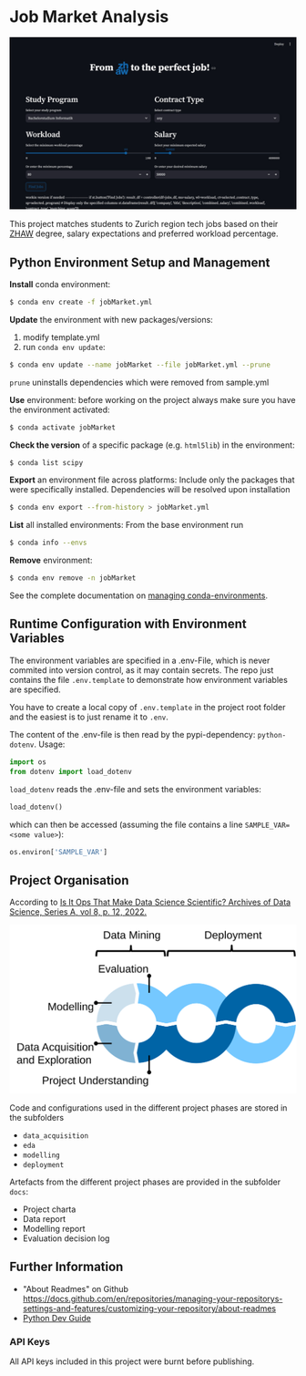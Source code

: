# Job Market Analysis 
![Job Market Analysis Homepage](figs/ZHAWProject.jpeg)
<!--
Change `sample` to the respective project name in
* filename of .yml file
* environment name in .yml-file
* in the commands below

Adapted the `LICENSE` as required.

Provide a brief description of the project here.
-->
This project matches students to Zurich region tech jobs based on their [ZHAW](https://www.zhaw.ch/en/university/) degree, salary expectations and preferred workload percentage.

## Python Environment Setup and Management
**Install** conda environment:
```sh
$ conda env create -f jobMarket.yml
```
**Update** the environment with new packages/versions:
1. modify template.yml
2. run `conda env update`:
```sh
$ conda env update --name jobMarket --file jobMarket.yml --prune
```
`prune` uninstalls dependencies which were removed from sample.yml

**Use** environment:
before working on the project always make sure you have the environment activated:
```sh
$ conda activate jobMarket
```

**Check the version** of a specific package (e.g. `html5lib`) in the environment:
```sh
$ conda list scipy
```

**Export** an environment file across platforms:
Include only the packages that were specifically installed. Dependencies will be resolved upon installation
```sh
$ conda env export --from-history > jobMarket.yml
```

**List** all installed environments:
From the base environment run
```sh
$ conda info --envs
```

**Remove** environment:
```sh
$ conda env remove -n jobMarket
```

See the complete documentation on [managing conda-environments](https://docs.conda.io/projects/conda/en/latest/user-guide/tasks/manage-environments.html).

## Runtime Configuration with Environment Variables
The environment variables are specified in a .env-File, which is never commited into version control, as it may contain secrets. The repo just contains the file `.env.template` to demonstrate how environment variables are specified.

You have to create a local copy of `.env.template` in the project root folder and the easiest is to just rename it to `.env`.

The content of the .env-file is then read by the pypi-dependency: `python-dotenv`. Usage:
```python
import os
from dotenv import load_dotenv
```

`load_dotenv` reads the .env-file and sets the environment variables:

```python
load_dotenv()
```

which can then be accessed (assuming the file contains a line `SAMPLE_VAR=<some value>`):

```python
os.environ['SAMPLE_VAR']
```

## Project Organisation
According to [Is It Ops That Make Data Science Scientific? Archives of Data Science, Series A, vol 8, p. 12, 2022.](https://publikationen.bibliothek.kit.edu/1000150238/152958955)

![The Data Science Process](figs/dsprocess.svg)

Code and configurations used in the different project phases are stored in the subfolders
* `data_acquisition`
* `eda`
* `modelling`
* `deployment`

Artefacts from the different project phases are provided in the subfolder `docs`:
* Project charta
* Data report
* Modelling report
* Evaluation decision log

## Further Information
* "About Readmes" on Github
https://docs.github.com/en/repositories/managing-your-repositorys-settings-and-features/customizing-your-repository/about-readmes
* [Python Dev Guide](refs/python_dev_guide.md)

### API Keys
All API keys included in this project were burnt before publishing.
